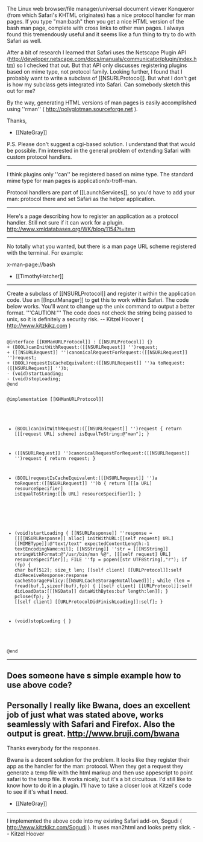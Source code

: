 

The Linux web browser/file manager/universal document viewer Konqueror (from which Safari's KHTML originates) has a nice protocol handler for man pages.  If you type "man:bash" then you get a nice HTML version of the bash man page, complete with cross links to other man pages.  I always found this tremendously useful and it seems like a fun thing to try to do with Safari as well.  

After a bit of research I learned that Safari uses the Netscape Plugin API (http://developer.netscape.com/docs/manuals/communicator/plugin/index.htm) so I checked that out.  But that API only discusses registering plugins based on mime type, not protocol family.  Looking further, I found that I probably want to write a subclass of [[NSURLProtocol]].  But what I don't get is how my subclass gets integrated into Safari.  Can somebody sketch this out for me?

By the way, generating HTML versions of man pages is easily accomplished using ''rman'' ( http://polyglotman.sourceforge.net ).

Thanks,
- [[NateGray]]

P.S.  Please don't suggest a cgi-based solution.  I understand that that would be possible.  I'm interested in the general problem of extending Safari with custom protocol handlers.

----

I think plugins only ''can'' be registered based on mime type. The standard mime type for man pages is application/x-troff-man.

Protocol handlers are part of [[LaunchServices]], so you'd have to add your man: protocol there and set Safari as the helper application.

----

Here's a page describing how to register an application as a protocol handler.  Still not sure if it can work for a plugin.
http://www.xmldatabases.org/WK/blog/1154?t=item

----

No totally what you wanted, but there is a man page URL scheme registered with the terminal. For example:

x-man-page://bash

- [[TimothyHatcher]]

----

Create a subclass of [[NSURLProtocol]] and register it within the application code.  Use an [[InputManager]] to get this to work within Safari.  The code below works.  You'll want to change up the unix command to output a better format.  '''CAUTION:''' The code does not check the string being passed to unix, so it is definitely a security risk.  -- Kitzel Hoover ( http://www.kitzkikz.com )

<code>
@interface [[KHManURLProtocol]] : [[NSURLProtocol]] {}
+ (BOOL)canInitWithRequest:([[NSURLRequest]] '')request;
+ ([[NSURLRequest]] '')canonicalRequestForRequest:([[NSURLRequest]] '')request;
+ (BOOL)requestIsCacheEquivalent:([[NSURLRequest]] '')a toRequest:([[NSURLRequest]] '')b;
- (void)startLoading;
- (void)stopLoading;
@end

@implementation [[KHManURLProtocol]]
+ (BOOL)canInitWithRequest:([[NSURLRequest]] '')request {
    return [[[request URL] scheme] isEqualToString:@"man"];
}

+ ([[NSURLRequest]] '')canonicalRequestForRequest:([[NSURLRequest]] '')request {
    return request;
}

+ (BOOL)requestIsCacheEquivalent:([[NSURLRequest]] '')a toRequest:([[NSURLRequest]] '')b {
    return [[[a URL] resourceSpecifier] isEqualToString:[[b URL] resourceSpecifier]];
}

- (void)startLoading {
    [[NSURLResponse]] ''response = 
        [[[[NSURLResponse]] alloc]
        initWithURL:[[self request] URL] 
        [[MIMEType]]:@"text/text" 
        expectedContentLength:-1 
        textEncodingName:nil]; 
    [[NSString]] ''str = 
        [[[NSString]] stringWithFormat:@"/usr/bin/man %@",
        [[[self request] URL] resourceSpecifier]];
    FILE ''fp = popen([str UTF8String],"r");
    if (fp) {
        char buf[512];
        size_t len;
        [[self client] 
            [[URLProtocol]]:self 
            didReceiveResponse:response
            cacheStoragePolicy:[[NSURLCacheStorageNotAllowed]]];
        while (len = fread(buf,1,sizeof(buf),fp)) {
            [[self client] 
                [[URLProtocol]]:self 
                didLoadData:[[[NSData]] dataWithBytes:buf length:len]];
        }
        pclose(fp);
    }
    [[self client] [[URLProtocolDidFinishLoading]]:self];
}

- (void)stopLoading {
}

@end
</code>

----

Does someone have s simple example how to use above code?
----

Personally I really like Bwana, does an excellent job of just what was stated above, works seamlessly with Safari and Firefox.  Also the output is great.
http://www.bruji.com/bwana
----
Thanks everybody for the responses.

Bwana is a decent solution for the problem.  It looks like they register their app as the handler for the man: protocol.  When they get a request they generate a temp file with the html markup and then use appescript to point safari to the temp file.  It works nicely, but it's a bit circuitous.  I'd still like to know how to do it in a plugin.  I'll have to take a closer look at Kitzel's code to see if it's what I need.

- [[NateGray]]

----

I implemented the above code into my existing Safari add-on, Sogudi ( http://www.kitzkikz.com/Sogudi ).  It uses man2html and looks pretty slick. -- Kitzel Hoover